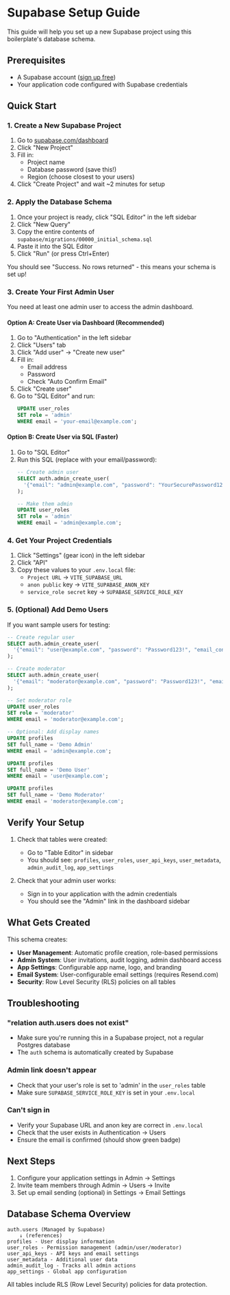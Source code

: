 # Supabase Setup Guide

This guide will help you set up a new Supabase project using this boilerplate's database schema.

## Prerequisites

- A Supabase account ([sign up free](https://supabase.com))
- Your application code configured with Supabase credentials

## Quick Start

### 1. Create a New Supabase Project

1. Go to [supabase.com/dashboard](https://supabase.com/dashboard)
2. Click "New Project"
3. Fill in:
   - Project name
   - Database password (save this!)
   - Region (choose closest to your users)
4. Click "Create Project" and wait ~2 minutes for setup

### 2. Apply the Database Schema

1. Once your project is ready, click "SQL Editor" in the left sidebar
2. Click "New Query"
3. Copy the entire contents of `supabase/migrations/00000_initial_schema.sql`
4. Paste it into the SQL Editor
5. Click "Run" (or press Ctrl+Enter)

You should see "Success. No rows returned" - this means your schema is set up!

### 3. Create Your First Admin User

You need at least one admin user to access the admin dashboard.

#### Option A: Create User via Dashboard (Recommended)

1. Go to "Authentication" in the left sidebar
2. Click "Users" tab
3. Click "Add user" → "Create new user"
4. Fill in:
   - Email address
   - Password
   - Check "Auto Confirm Email"
5. Click "Create user"
6. Go to "SQL Editor" and run:
   ```sql
   UPDATE user_roles 
   SET role = 'admin' 
   WHERE email = 'your-email@example.com';
   ```

#### Option B: Create User via SQL (Faster)

1. Go to "SQL Editor"
2. Run this SQL (replace with your email/password):
   ```sql
   -- Create admin user
   SELECT auth.admin_create_user(
     '{"email": "admin@example.com", "password": "YourSecurePassword123!", "email_confirm": true}'
   );

   -- Make them admin
   UPDATE user_roles 
   SET role = 'admin' 
   WHERE email = 'admin@example.com';
   ```

### 4. Get Your Project Credentials

1. Click "Settings" (gear icon) in the left sidebar
2. Click "API"
3. Copy these values to your `.env.local` file:
   - `Project URL` → `VITE_SUPABASE_URL`
   - `anon public` key → `VITE_SUPABASE_ANON_KEY`
   - `service_role secret` key → `SUPABASE_SERVICE_ROLE_KEY`

### 5. (Optional) Add Demo Users

If you want sample users for testing:

```sql
-- Create regular user
SELECT auth.admin_create_user(
  '{"email": "user@example.com", "password": "Password123!", "email_confirm": true}'
);

-- Create moderator
SELECT auth.admin_create_user(
  '{"email": "moderator@example.com", "password": "Password123!", "email_confirm": true}'
);

-- Set moderator role
UPDATE user_roles 
SET role = 'moderator' 
WHERE email = 'moderator@example.com';

-- Optional: Add display names
UPDATE profiles 
SET full_name = 'Demo Admin' 
WHERE email = 'admin@example.com';

UPDATE profiles 
SET full_name = 'Demo User' 
WHERE email = 'user@example.com';

UPDATE profiles 
SET full_name = 'Demo Moderator' 
WHERE email = 'moderator@example.com';
```

## Verify Your Setup

1. Check that tables were created:
   - Go to "Table Editor" in sidebar
   - You should see: `profiles`, `user_roles`, `user_api_keys`, `user_metadata`, `admin_audit_log`, `app_settings`

2. Check that your admin user works:
   - Sign in to your application with the admin credentials
   - You should see the "Admin" link in the dashboard sidebar

## What Gets Created

This schema creates:

- **User Management**: Automatic profile creation, role-based permissions
- **Admin System**: User invitations, audit logging, admin dashboard access
- **App Settings**: Configurable app name, logo, and branding
- **Email System**: User-configurable email settings (requires Resend.com)
- **Security**: Row Level Security (RLS) policies on all tables

## Troubleshooting

### "relation auth.users does not exist"
- Make sure you're running this in a Supabase project, not a regular Postgres database
- The `auth` schema is automatically created by Supabase

### Admin link doesn't appear
- Check that your user's role is set to 'admin' in the `user_roles` table
- Make sure `SUPABASE_SERVICE_ROLE_KEY` is set in your `.env.local`

### Can't sign in
- Verify your Supabase URL and anon key are correct in `.env.local`
- Check that the user exists in Authentication → Users
- Ensure the email is confirmed (should show green badge)

## Next Steps

1. Configure your application settings in Admin → Settings
2. Invite team members through Admin → Users → Invite
3. Set up email sending (optional) in Settings → Email Settings

## Database Schema Overview

```
auth.users (Managed by Supabase)
    ↓ (references)
profiles - User display information
user_roles - Permission management (admin/user/moderator)
user_api_keys - API keys and email settings
user_metadata - Additional user data
admin_audit_log - Tracks all admin actions
app_settings - Global app configuration
```

All tables include RLS (Row Level Security) policies for data protection.